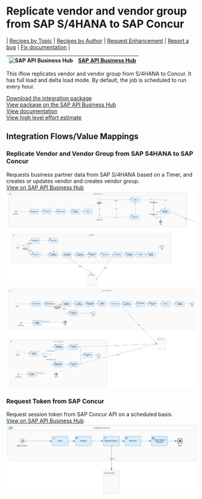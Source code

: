 # Replicate vendor and vendor group from SAP S/4HANA to SAP Concur

\| [Recipes by Topic](../../readme.md ) \| [Recipes by Author](../../author.md ) \| [Request Enhancement](https://github.com/SAP-samples/cloud-integration-flow/issues/new?assignees=&labels=Recipe%20Fix,enhancement&template=recipe-request.md&title=Improve%20Replicate%20vendor%20and%20vendor%20group%20from%20SAP%20S/4HANA%20to%20SAP%20Concur%20 ) \| [Report a bug](https://github.com/SAP-samples/cloud-integration-flow/issues/new?assignees=&labels=Recipe%20Fix,bug&template=bug_report.md&title=Issue%20with%20Replicate%20vendor%20and%20vendor%20group%20from%20SAP%20S/4HANA%20to%20SAP%20Concur%20 ) \| [Fix documentation](https://github.com/SAP-samples/cloud-integration-flow/issues/new?assignees=&labels=Recipe%20Fix,documentation&template=bug_report.md&title=Docu%20fix%20Replicate%20vendor%20and%20vendor%20group%20from%20SAP%20S/4HANA%20to%20SAP%20Concur%20 ) \|

![SAP API Business Hub](https://github.com/SAPAPIBusinessHub.png?size=50 ) | [SAP API Business Hub](https://api.sap.com/allcommunity) |
----|----|


This iflow replicates vendor and vendor group from S/4HANA to Concur. It has full load and delta load mode. By default, the job is scheduled to run every hour.

[Download the integration package](ReplicatevendorandvendorgroupfromSAPS_4HANAtoSAPConcur.zip)\
[View package on the SAP API Business Hub](https://api.sap.com/package/ReplicateVendorandVendorgroupfromS4HANAtoConcur)\
[View documentation](ConfigurationGuide_replicatevendorandvendorgroupfromsaps4hanatosapconcur.pdf)\
[View high level effort estimate](effort.md)

## Integration Flows/Value Mappings

### Replicate Vendor and Vendor Group from SAP S4HANA to SAP Concur
Requests business partner data from SAP S/4HANA based on a Timer, and creates or updates vendor and creates vendor group.\
[View on SAP API Business Hub](https://api.sap.com/integrationflow/RepliacteVendorandVendorgroupfromS4HANAtoConcur)
![Replicate Vendor and Vendor Group from SAP S4HANA to SAP Concur](Vendor-and-Vendor-Gourp-Replicate-to-Concur-Main.png)
![Connect to SAP Concur API](Vendor-and-Vendor-Gourp-Replicate-to-Concur-Concur.png)

### Request Token from SAP Concur
Request session token from SAP Concur API on a scheduled basis.\
[View on SAP API Business Hub](https://api.sap.com/integrationflow/Get_Concur_Token)
![Request Token from SAP Concur](Get_Concur_Token.png)
